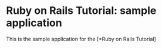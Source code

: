# Ruby on Rails Tutorial: sample application

This is the sample application for the
[*Ruby on Rails Tutorial]
